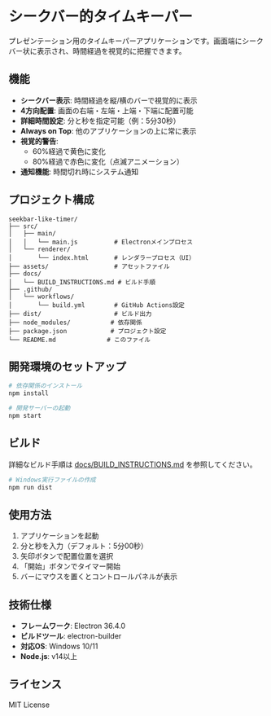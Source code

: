 # シークバー的タイムキーパー

プレゼンテーション用のタイムキーパーアプリケーションです。画面端にシークバー状に表示され、時間経過を視覚的に把握できます。

## 機能

- **シークバー表示**: 時間経過を縦/横のバーで視覚的に表示
- **4方向配置**: 画面の右端・左端・上端・下端に配置可能
- **詳細時間設定**: 分と秒を指定可能（例：5分30秒）
- **Always on Top**: 他のアプリケーションの上に常に表示
- **視覚的警告**: 
  - 60%経過で黄色に変化
  - 80%経過で赤色に変化（点滅アニメーション）
- **通知機能**: 時間切れ時にシステム通知

## プロジェクト構成

```
seekbar-like-timer/
├── src/
│   ├── main/
│   │   └── main.js          # Electronメインプロセス
│   └── renderer/
│       └── index.html       # レンダラープロセス（UI）
├── assets/                  # アセットファイル
├── docs/
│   └── BUILD_INSTRUCTIONS.md # ビルド手順
├── .github/
│   └── workflows/
│       └── build.yml        # GitHub Actions設定
├── dist/                    # ビルド出力
├── node_modules/           # 依存関係
├── package.json            # プロジェクト設定
└── README.md              # このファイル
```

## 開発環境のセットアップ

```bash
# 依存関係のインストール
npm install

# 開発サーバーの起動
npm start
```

## ビルド

詳細なビルド手順は [docs/BUILD_INSTRUCTIONS.md](docs/BUILD_INSTRUCTIONS.md) を参照してください。

```bash
# Windows実行ファイルの作成
npm run dist
```

## 使用方法

1. アプリケーションを起動
2. 分と秒を入力（デフォルト：5分00秒）
3. 矢印ボタンで配置位置を選択
4. 「開始」ボタンでタイマー開始
5. バーにマウスを置くとコントロールパネルが表示

## 技術仕様

- **フレームワーク**: Electron 36.4.0
- **ビルドツール**: electron-builder
- **対応OS**: Windows 10/11
- **Node.js**: v14以上

## ライセンス

MIT License